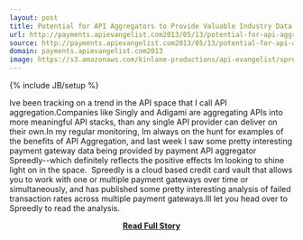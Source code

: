 ```yaml
---
layout: post
title: Potential for API Aggregators to Provide Valuable Industry Data
url: http://payments.apievangelist.com2013/05/13/potential-for-api-aggregators-to-provide-valuable-industry-data/
source: http://payments.apievangelist.com2013/05/13/potential-for-api-aggregators-to-provide-valuable-industry-data/
domain: payments.apievangelist.com2013
image: https://s3.amazonaws.com/kinlane-productions/api-evangelist/spreedly/spreedly-logo.png
---
```

{% include JB/setup %}<p>Ive been tracking on a trend in the API space that I call API aggregation.Companies like Singly and Adigami are aggregating APIs into more meaningful API stacks, than any single API provider can deliver on their own.In my regular monitoring, Im always on the hunt for examples of the benefits of API Aggregation, and last week I saw some pretty interesting payment gateway data being provided by payment API aggregator Spreedly--which definitely reflects the positive effects Im looking to shine light on in the space.  Spreedly is a cloud based credit card vault that allows you to work with one or multiple payment gateways over time or simultaneously, and has published some pretty interesting analysis of failed transaction rates across multiple payment gateways.Ill let you head over to Spreedly to read the analysis.</p>
<center><p><a href="http://payments.apievangelist.com2013/05/13/potential-for-api-aggregators-to-provide-valuable-industry-data/" style='padding:25px; font-sze:18px; font-weight: bold;'>Read Full Story</a></p></center>

